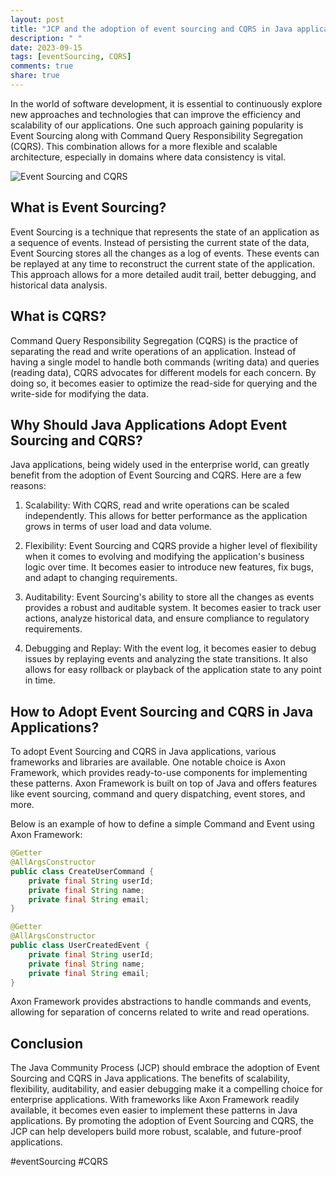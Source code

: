 ```yaml
---
layout: post
title: "JCP and the adoption of event sourcing and CQRS in Java applications"
description: " "
date: 2023-09-15
tags: [eventSourcing, CQRS]
comments: true
share: true
---
```


In the world of software development, it is essential to continuously explore new approaches and technologies that can improve the efficiency and scalability of our applications. One such approach gaining popularity is Event Sourcing along with Command Query Responsibility Segregation (CQRS). This combination allows for a more flexible and scalable architecture, especially in domains where data consistency is vital.

![Event Sourcing and CQRS](images/event-sourcing-cqrs.png)

## What is Event Sourcing?

Event Sourcing is a technique that represents the state of an application as a sequence of events. Instead of persisting the current state of the data, Event Sourcing stores all the changes as a log of events. These events can be replayed at any time to reconstruct the current state of the application. This approach allows for a more detailed audit trail, better debugging, and historical data analysis.

## What is CQRS?

Command Query Responsibility Segregation (CQRS) is the practice of separating the read and write operations of an application. Instead of having a single model to handle both commands (writing data) and queries (reading data), CQRS advocates for different models for each concern. By doing so, it becomes easier to optimize the read-side for querying and the write-side for modifying the data.

## Why Should Java Applications Adopt Event Sourcing and CQRS?

Java applications, being widely used in the enterprise world, can greatly benefit from the adoption of Event Sourcing and CQRS. Here are a few reasons:

1. Scalability: With CQRS, read and write operations can be scaled independently. This allows for better performance as the application grows in terms of user load and data volume.

2. Flexibility: Event Sourcing and CQRS provide a higher level of flexibility when it comes to evolving and modifying the application's business logic over time. It becomes easier to introduce new features, fix bugs, and adapt to changing requirements.

3. Auditability: Event Sourcing's ability to store all the changes as events provides a robust and auditable system. It becomes easier to track user actions, analyze historical data, and ensure compliance to regulatory requirements.

4. Debugging and Replay: With the event log, it becomes easier to debug issues by replaying events and analyzing the state transitions. It also allows for easy rollback or playback of the application state to any point in time.

## How to Adopt Event Sourcing and CQRS in Java Applications?

To adopt Event Sourcing and CQRS in Java applications, various frameworks and libraries are available. One notable choice is Axon Framework, which provides ready-to-use components for implementing these patterns. Axon Framework is built on top of Java and offers features like event sourcing, command and query dispatching, event stores, and more.

Below is an example of how to define a simple Command and Event using Axon Framework:

```java
@Getter
@AllArgsConstructor
public class CreateUserCommand {
    private final String userId;
    private final String name;
    private final String email;
}

@Getter
@AllArgsConstructor
public class UserCreatedEvent {
    private final String userId;
    private final String name;
    private final String email;
}
```

Axon Framework provides abstractions to handle commands and events, allowing for separation of concerns related to write and read operations.

## Conclusion

The Java Community Process (JCP) should embrace the adoption of Event Sourcing and CQRS in Java applications. The benefits of scalability, flexibility, auditability, and easier debugging make it a compelling choice for enterprise applications. With frameworks like Axon Framework readily available, it becomes even easier to implement these patterns in Java applications. By promoting the adoption of Event Sourcing and CQRS, the JCP can help developers build more robust, scalable, and future-proof applications.

#eventSourcing #CQRS